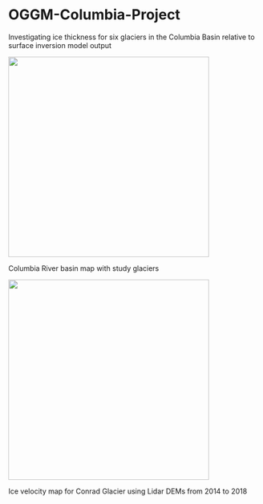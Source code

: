 # OGGM-Columbia-Project
Investigating ice thickness for six glaciers in the Columbia Basin relative to surface inversion model output

<img src="images/CBT_SB_new_final.png" width="400">

Columbia River basin map with study glaciers

<img src="images/conrad_all_14f_18s_vel_less_5m_spm2.png" width="400">

Ice velocity map for Conrad Glacier using Lidar DEMs from 2014 to 2018 


 

